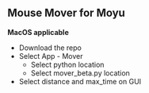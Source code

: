 ## Mouse Mover for Moyu

__MacOS applicable__

* Download the repo
* Select App - Mover
  * Select python location
  * Select mover_beta.py location
* Select distance and max_time on GUI
